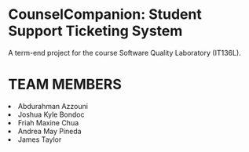 # CounselCompanion: Student Support Ticketing System

A term-end project for the course Software Quality Laboratory (IT136L).

<h1>TEAM MEMBERS</h1>
<li>Abdurahman Azzouni</li>
<li>Joshua Kyle Bondoc</li>
<li>Friah Maxine Chua</li>
<li>Andrea May Pineda</li>
<li>James Taylor</li>